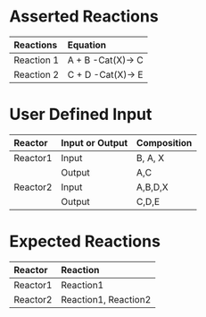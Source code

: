 # Asserted Reactions 
|Reactions| Equation|
|:---|:---|
|Reaction 1|A + B -Cat(X)-> C|
|Reaction 2|C + D -Cat(X)-> E|

# User Defined Input
|Reactor|Input or Output|Composition|
|:---|:---|:---|
|Reactor1|Input|B, A, X |
|		 |Output|A,C|
|Reactor2|Input|A,B,D,X|
|	     |Output|C,D,E|

# Expected Reactions
|Reactor|Reaction|
|:---|:---|
|Reactor1| Reaction1|
|Reactor2| Reaction1, Reaction2|